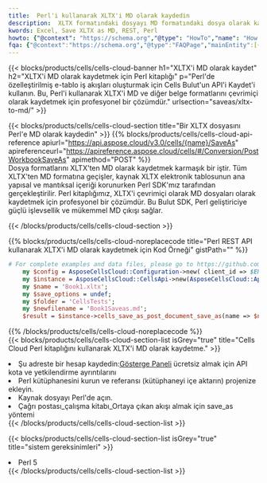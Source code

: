 ```yaml
---
title:  Perl'i kullanarak XLTX'i MD olarak kaydedin
description:  XLTX formatındaki dosyayı MD formatındaki dosya olarak kaydetmek için Perl için Aspose.Cells Cloud SDK'yı kullanma.
kwords: Excel, Save XLTX as MD, REST, Perl
howto: {"@context": "https://schema.org","@type": "HowTo","name": "How to save XLTX as MD using the Cells Cloud Perl library.","description": "How to save XLTX as MD using the Cells Cloud Perl library.","image": {"@type": "ImageObject"},"url": "/perl/saveas/xltx-to-md/","step": [{ "@type": "HowToStep","name": "How to save XLTX as MD using the Cells Cloud Perl library. step 1", "image": {"@type": "ImageObject",},"url": "/perl/saveas/xltx-to-md/","text": "Register an account at <a href='https://dashboard.aspose.cloud/'>Dashboard</a> to get free API quota & authorization details",},{ "@type": "HowToStep","name": "How to save XLTX as MD using the Cells Cloud Perl library. step 1", "image": {"@type": "ImageObject",},"url": "/perl/saveas/xltx-to-md/","text": "Install Perl library and add the reference (import the library) to your project.",},{ "@type": "HowToStep","name": "How to save XLTX as MD using the Cells Cloud Perl library. step 1", "image": {"@type": "ImageObject",},"url": "/perl/saveas/xltx-to-md/","text": "Open the source file in Perl.",},{ "@type": "HowToStep","name": "How to save XLTX as MD using the Cells Cloud Perl library. step 1", "image": {"@type": "ImageObject",},"url": "/perl/saveas/xltx-to-md/","text": "Call post_workbook_save_as method to get the resultant stream",}, ],"supply": {"@type": "HowToSupply","name": "document"},"tool": [{"@type": "HowToTool","name": "VIM, Visual Studio Code, Eclipse"},{"@type": "HowToTool","name": "Aspose Cells"}],"totalTime": "PT6M"}
fqa: {"@context":"https://schema.org","@type":"FAQPage","mainEntity":[{"@type":"Question","name":"Why save file as other formats file in C# using REST API?","acceptedAnswer":{"@type":"Answer","text":"Documents are encoded in many ways, and some files may be incompatible with the software you use. To open and read such files, just save them as appropriate file formats.<br/><ol><li>Install .NET SDK and add the reference (import the library) to your project.</li><li>Open the source file in C# using REST API.</li><li>Call the PostWorkbookSaveAsRequest() method, passing an output filename with required extension.</li><li>Get the result of save as a separate file.</li></ol>"}},{"@type":"Question","name":"What file formats can I save as with your C# library?","acceptedAnswer":{"@type":"Answer","text":"We support a variety of file formats for conversion using .NET library, including XLSX, Excel, xls , PDF, CSV, HTML, Markdown, XML, PNG, JPG, TIFF, Json, TXT and many more."}},{"@type":"Question","name":"What is the maximum allowed file size for conversion using this .NET library?","acceptedAnswer":{"@type":"Answer","text":"There are no file size limits for format conversions using .NET library."}}]}
---
```

{{< blocks/products/cells/cells-cloud-banner h1="XLTX\'i MD olarak kaydet" h2="XLTX\'i MD olarak kaydetmek için Perl kitaplığı" p="Perl\'de özelleştirilmiş e-tablo iş akışları oluşturmak için Cells Bulut\'un API\'i Kaydet\'i kullanın. Bu, Perl\'i kullanarak XLTX\'i MD ve diğer belge formatlarını çevrimiçi olarak kaydetmek için profesyonel bir çözümdür." urlsection="saveas/xltx-to-md/" >}}

{{< blocks/products/cells/cells-cloud-section title="Bir XLTX dosyasını Perl\'e MD olarak kaydedin" >}}
{{% blocks/products/cells/cells-cloud-api-reference apiurl="https://api.aspose.cloud/v3.0/cells/{name}/SaveAs" apireferenceurl="https://apireference.aspose.cloud/cells/#/Conversion/PostWorkbookSaveAs" apimethod="POST" %}}
<br/>
Dosya formatlarını XLTX'ten MD olarak kaydetmek karmaşık bir iştir. Tüm XLTX'ten MD formatına geçişler, kaynak XLTX elektronik tablosunun ana yapısal ve mantıksal içeriği korunurken Perl SDK'mız tarafından gerçekleştirilir. Perl kitaplığımız, XLTX'i çevrimiçi olarak MD dosyaları olarak kaydetmek için profesyonel bir çözümdür. Bu Bulut SDK, Perl geliştiriciye güçlü işlevsellik ve mükemmel MD çıkışı sağlar.

{{< /blocks/products/cells/cells-cloud-section >}}

{{% blocks/products/cells/cells-cloud-noreplacecode title="Perl REST API kullanarak XLTX\'i MD olarak kaydetmek için Kod Örneği" gistPath="" %}}
  
```perl
# For complete examples and data files, please go to https://github.com/aspose-cells-cloud/aspose-cells-cloud-perl/
    my $config = AsposeCellsCloud::Configuration->new( client_id => $ENV{'ProductClientId'}, client_secret => $ENV{'ProductClientSecret'});
    my $instance = AsposeCellsCloud::CellsApi->new(AsposeCellsCloud::ApiClient->new( $config));
    my $name = 'Book1.xltx';
    my $save_options = undef;
    my $folder = 'CellsTests';
    my $newfilename = 'Book1Saveas.md';
    $result = $instance->cells_save_as_post_document_save_as(name => $name,save_options => $save_options, newfilename => $newfilename, folder => $folder);
```
  
{{% /blocks/products/cells/cells-cloud-noreplacecode %}}
<br/>
{{< blocks/products/cells/cells-cloud-section-list isGrey="true" title="Cells Cloud Perl kitaplığını kullanarak XLTX\'i MD olarak kaydetme." >}}
<li> Şu adreste bir hesap kaydedin:<a href="https://dashboard.aspose.cloud/">Gösterge Paneli</a> ücretsiz almak için API kota ve yetkilendirme ayrıntılarını</li>
<li>Perl kütüphanesini kurun ve referansı (kütüphaneyi içe aktarın) projenize ekleyin.</li>
<li>Kaynak dosyayı Perl'de açın.</li>
<li>Çağrı postası_çalışma kitabı_Ortaya çıkan akışı almak için save_as yöntemi</li>
{{< /blocks/products/cells/cells-cloud-section-list >}}

{{< blocks/products/cells/cells-cloud-section-list isGrey="true" title="sistem gereksinimleri" >}}
<li>Perl 5</li>
{{< /blocks/products/cells/cells-cloud-section-list >}}
